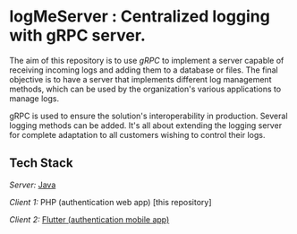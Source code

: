 # logMeServer : Centralized logging with gRPC server.

The aim of this repository is to use *gRPC* to implement a server capable of receiving incoming logs and adding them to a database or files. The final objective is to have a server that implements different log management methods, which can be used by the organization's various applications to manage logs.

gRPC is used to ensure the solution's interoperability in production. Several logging methods can be added. It's all about extending the logging server for complete adaptation to all customers wishing to control their logs.



## Tech Stack

*Server:* [Java](https://github.com/kraaakilo/logMe-server)

*Client 1:* PHP (authentication web app) [this repository]

*Client 2:* [Flutter (authentication mobile app)](https://github.com/kraaakilo/logMe-mobile-client)
